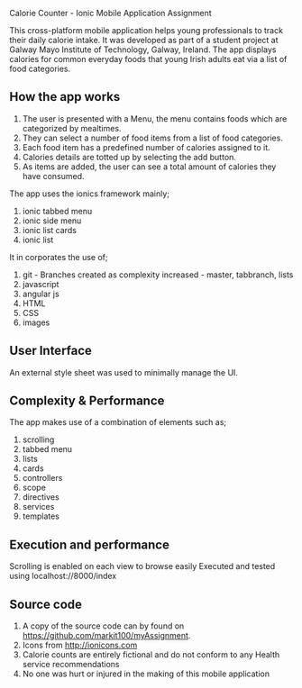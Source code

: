 Calorie Counter - Ionic Mobile Application Assignment

This cross-platform mobile application helps young professionals to track their daily calorie intake. It was developed as part of a student project at Galway Mayo Institute of Technology, Galway, Ireland. The app displays calories for common everyday foods that young Irish adults eat via a list of food categories. 

## How the app works

1. The user is presented with a Menu, the menu contains foods which are categorized by mealtimes. 
2. They can select a number of food items from a list of food categories. 
3. Each food item has a predefined number of calories assigned to it.
4. Calories details are totted up by selecting the add button. 
5. As items are added, the user can see a total amount of calories they have consumed.

The app uses the ionics framework mainly;

1. ionic tabbed menu
2. ionic side menu
3. ionic list cards 
4. ionic list

It in corporates the use of; 

1. git - Branches created as complexity increased - master, tabbranch, lists 
2. javascript
3. angular js
4. HTML
5. CSS
6. images

## User Interface

An external style sheet was used to minimally manage the UI. 

## Complexity & Performance

The app makes use of a combination of elements such as;

1. scrolling
2. tabbed menu
3. lists
4. cards
5. controllers 
6. scope
7. directives
8. services
9. templates

## Execution and performance

Scrolling is enabled on each view to browse easily
Executed and tested using localhost://8000/index 

## Source code

1. A copy of the source code can by found on https://github.com/markit100/myAssignment.
2. Icons from http://ionicons.com
3. Calorie counts are entirely fictional and do not conform to any Health service recommendations
4. No one was hurt or injured in the making of this mobile application
 
